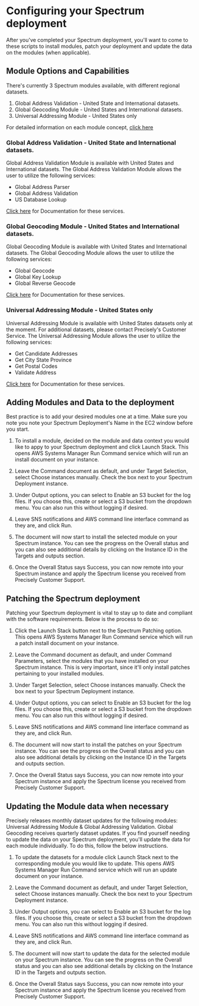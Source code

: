 # Configuring your Spectrum deployment
After you've completed your Spectrum deployment, you'll want to come to these scripts to install modules, patch your deployment and update the data on the modules (when applicable).
## Module Options and Capabilities
There's currently 3 Spectrum modules available, with different regional datasets. 
1) Global Address Validation - United State and International datasets.
2) Global Geocoding Module - United States and International datasets.
3) Universal Addressing Module - United States only

For detailed information on each module concept, [click here](https://docs.precisely.com/docs/sftw/spectrum/22.1/en/webhelp/DocumentationDirectory/index.html)
### Global Address Validation - United State and International datasets.
Global Address Validation Module is available with United States and International datasets.
The Global Address Validation Module allows the user to utilize the following services:
- Global Address Parser
- Global Address Validation
- US Database Lookup

[Click here](https://docs.precisely.com/docs/sftw/spectrum/22.1/en/webhelp/WebServicesGuide/GlobalAddressing/source/GlobalAddressValidation/Component_GlobalAddressValidation.html) for Documentation for these services.
### Global Geocoding Module - United States and International datasets.
Global Geocoding Module is available with United States and International datasets.
The Global Geocoding Module allows the user to utilize the following services:
- Global Geocode
- Global Key Lookup
- Global Reverse Geocode

[Click here](https://docs.precisely.com/docs/sftw/spectrum/22.1/en/webhelp/GlobalGeocodingGuide-REST/GlobalGeocodingGuide/source/Introduction/ws_Intro.html) for Documentation for these services.
### Universal Addressing Module - United States only
Universal Addressing Module is available with United States datasets only at the moment. For additional datasets, please contact Precisely's Customer Service.
The Universal Addressing Module allows the user to utilize the following services:
- Get Candidate Addresses
- Get City State Province
- Get Postal Codes
- Validate Address

[Click here](https://docs.precisely.com/docs/sftw/spectrum/22.1/en/webhelp/WebServicesGuide/UNC/source/AutoCompleteLoqate/Component_AutoCompleteLoqate-1.html) for Documentation for these services.
## Adding Modules and Data to the deployment
Best practice is to add your desired modules one at a time. Make sure you note you note your Spectrum Deployment's Name in the EC2 window before you start. 
1) To install a module, decided on the module and data context you would like to appy to your Spectrum deployment and click Launch Stack. 
This opens AWS Systems Manager Run Command service which will run an install document on your instance. 

2) Leave the Command document as default, and under Target Selection, select Choose instances manually. Check the box next to your Spectrum Deployment instance.

3) Under Output options, you can select to Enable an S3 bucket for the log files. If you choose this, create or select a S3 bucket from the dropdown menu. You can also run this without logging if desired. 

4) Leave SNS notifications and AWS command line interface command as they are, and click Run.

5) The document will now start to install the selected module on your Spectrum instance. You can see the progress on the Overall status and you can also see additional details by clicking on the Instance ID in the Targets and outputs section.

6) Once the Overall Status says Success, you can now remote into your Spectrum instance and apply the Spectrum license you received from Precisely Customer Support.

## Patching the Spectrum deployment
Patching your Spectrum deployment is vital to stay up to date and compliant with the software requirements. Below is the process to do so:
1) Click the Launch Stack button next to the Spectrum Patching option. This opens AWS Systems Manager Run Command service which will run a patch install document on your instance.

2) Leave the Command document as default, and under Command Parameters, select the modules that you have installed on your Spectrum instance. This is very important, since it'll only install patches pertaining to your installed modules.

3) Under Target Selection, select Choose instances manually. Check the box next to your Spectrum Deployment instance.

4) Under Output options, you can select to Enable an S3 bucket for the log files. If you choose this, create or select a S3 bucket from the dropdown menu. You can also run this without logging if desired. 

5) Leave SNS notifications and AWS command line interface command as they are, and click Run.

6) The document will now start to install the patches on your Spectrum instance. You can see the progress on the Overall status and you can also see additional details by clicking on the Instance ID in the Targets and outputs section.

7) Once the Overall Status says Success, you can now remote into your Spectrum instance and apply the Spectrum license you received from Precisely Customer Support.

## Updating the Module data when necessary
Precisely releases monthly dataset updates for the following modules: Universal Addressing Module & Global Addressing Validation. Global Geocoding receives quarterly dataset updates. If you find yourself needing to update the data on your Spectrum deployment, you'll update the data for each module individually. To do this, follow the below instructions.

1) To update the datasets for a module click Launch Stack next to the corresponding module you would like to update. 
This opens AWS Systems Manager Run Command service which will run an update document on your instance. 

2) Leave the Command document as default, and under Target Selection, select Choose instances manually. Check the box next to your Spectrum Deployment instance.

3) Under Output options, you can select to Enable an S3 bucket for the log files. If you choose this, create or select a S3 bucket from the dropdown menu. You can also run this without logging if desired. 

4) Leave SNS notifications and AWS command line interface command as they are, and click Run.

5) The document will now start to update the data for the selected module on your Spectrum instance. You can see the progress on the Overall status and you can also see additional details by clicking on the Instance ID in the Targets and outputs section.

6) Once the Overall Status says Success, you can now remote into your Spectrum instance and apply the Spectrum license you received from Precisely Customer Support.